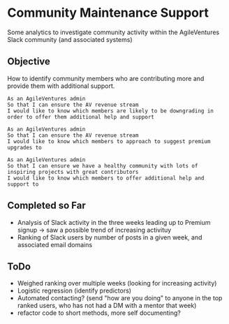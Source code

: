 # Community Maintenance Support

Some analytics to investigate community activity within the AgileVentures Slack community (and associated systems)

## Objective

How to identify community members who are contributing more and provide them with additional support.

```
As an AgileVentures admin
So that I can ensure the AV revenue stream
I would like to know which members are likely to be downgrading in order to offer them additional help and support
```

```
As an AgileVentures admin
So that I can ensure the AV revenue stream
I would like to know which members to approach to suggest premium upgrades to
```

```
As an AgileVentures admin
So that I can ensure we have a healthy community with lots of inspiring projects with great contributors
I would like to know which members to offer additional help and support to
```

## Completed so Far

* Analysis of Slack activity in the three weeks leading up to Premium signup -> saw a possible trend of increasing activituy
* Ranking of Slack users by number of posts in a given week, and associated email domains

## ToDo

* Weighed ranking over multiple weeks (looking for increasing activity)
* Logistic regression (identify predictors)
* Automated contacting? (send "how are you doing" to anyone in the top ranked users, who has not had a DM with a mentor that week)
* refactor code to short methods, more self documenting?
